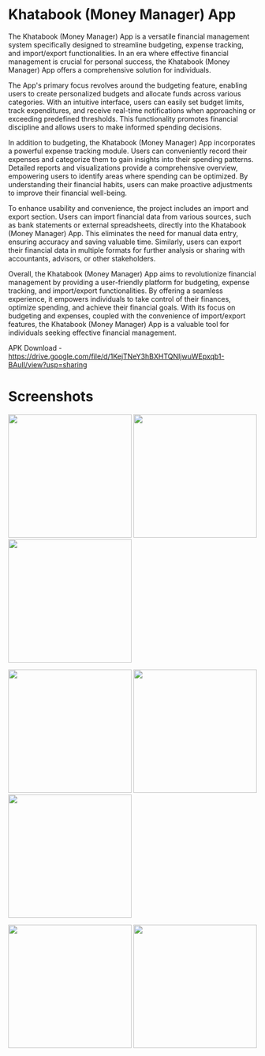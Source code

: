 # Khatabook (Money Manager) App
The Khatabook (Money Manager) App is a versatile financial management system specifically designed to streamline budgeting, expense tracking, and import/export functionalities. In an era where effective financial management is crucial for personal success, the Khatabook (Money Manager) App offers a comprehensive solution for individuals.

The App's primary focus revolves around the budgeting feature, enabling users to create personalized budgets and allocate funds across various categories. With an intuitive interface, users can easily set budget limits, track expenditures, and receive real-time notifications when approaching or exceeding predefined thresholds. This functionality promotes financial discipline and allows users to make informed spending decisions.

In addition to budgeting, the Khatabook (Money Manager) App incorporates a powerful expense tracking module. Users can conveniently record their expenses and categorize them to gain insights into their spending patterns. Detailed reports and visualizations provide a comprehensive overview, empowering users to identify areas where spending can be optimized. By understanding their financial habits, users can make proactive adjustments to improve their financial well-being.

To enhance usability and convenience, the project includes an import and export section. Users can import financial data from various sources, such as bank statements or external spreadsheets, directly into the Khatabook (Money Manager) App. This eliminates the need for manual data entry, ensuring accuracy and saving valuable time. Similarly, users can export their financial data in multiple formats for further analysis or sharing with accountants, advisors, or other stakeholders.

Overall, the Khatabook (Money Manager) App aims to revolutionize financial management by providing a user-friendly platform for budgeting, expense tracking, and import/export functionalities. By offering a seamless experience, it empowers individuals to take control of their finances, optimize spending, and achieve their financial goals. With its focus on budgeting and expenses, coupled with the convenience of import/export features, the Khatabook (Money Manager) App is a valuable tool for individuals seeking effective financial management.

APK Download - https://drive.google.com/file/d/1KejTNeY3hBXHTQNIjwuWEpxqb1-BAulI/view?usp=sharing

# Screenshots
[<img src="https://cloud.githubusercontent.com/assets/5264535/23584126/9f3b6e3e-0125-11e7-8c0a-27d176dd0c00.png" width=250>](https://cloud.githubusercontent.com/assets/5264535/23584126/9f3b6e3e-0125-11e7-8c0a-27d176dd0c00.png)
[<img src="https://cloud.githubusercontent.com/assets/5264535/23584129/b21da058-0125-11e7-952a-3f8202fe70b4.png" width=250>](https://cloud.githubusercontent.com/assets/5264535/23584129/b21da058-0125-11e7-952a-3f8202fe70b4.png)
[<img src="https://cloud.githubusercontent.com/assets/5264535/23584136/ec4ebe42-0125-11e7-8a27-c12309bdffe9.png" width=250>](https://cloud.githubusercontent.com/assets/5264535/23584136/ec4ebe42-0125-11e7-8a27-c12309bdffe9.png)

[<img src="https://cloud.githubusercontent.com/assets/5264535/23584137/ed87297a-0125-11e7-8d76-38b77a2938da.png" width=250>](https://cloud.githubusercontent.com/assets/5264535/23584137/ed87297a-0125-11e7-8d76-38b77a2938da.png)
[<img src="https://cloud.githubusercontent.com/assets/5264535/24686991/1939303c-1985-11e7-828a-836227bdc155.png" width=250>](https://cloud.githubusercontent.com/assets/5264535/24686991/1939303c-1985-11e7-828a-836227bdc155.png)
[<img src="https://cloud.githubusercontent.com/assets/5264535/23929601/ab0484be-08fd-11e7-9ffa-b003d72605f6.png" width=250>](https://cloud.githubusercontent.com/assets/5264535/23929601/ab0484be-08fd-11e7-9ffa-b003d72605f6.png)

[<img src="https://cloud.githubusercontent.com/assets/5264535/23584139/f12ae6ca-0125-11e7-855e-aaf44bd36873.png" width=250>](https://cloud.githubusercontent.com/assets/5264535/23584139/f12ae6ca-0125-11e7-855e-aaf44bd36873.png)
[<img src="https://cloud.githubusercontent.com/assets/5264535/23584140/f2b7acf8-0125-11e7-8aea-62e49e1e9cf4.png" width=250>](https://cloud.githubusercontent.com/assets/5264535/23584140/f2b7acf8-0125-11e7-8aea-62e49e1e9cf4.png)
